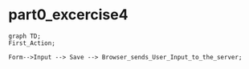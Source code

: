 # part0_excercise4
```mermaid
graph TD;
First_Action;

Form-->Input --> Save --> Browser_sends_User_Input_to_the_server;
```
